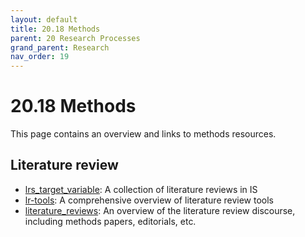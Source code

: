 ```yaml
---
layout: default
title: 20.18 Methods
parent: 20 Research Processes
grand_parent: Research
nav_order: 19
---
```


# 20.18 Methods

This page contains an overview and links to methods resources.

## Literature review

- [lrs_target_variable](https://github.com/geritwagner/lrs_target_variable): A collection of literature reviews in IS
- [lr-tools](https://github.com/geritwagner/lr_tools): A comprehensive overview of literature review tools
- [literature_reviews](https://github.com/digital-work-lab/literature_reviews): An overview of the literature review discourse, including methods papers, editorials, etc.
